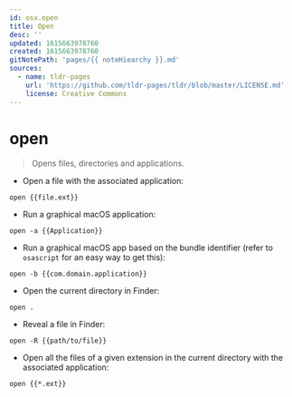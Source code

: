 ```yaml
---
id: osx.open
title: Open
desc: ''
updated: 1615663978760
created: 1615663978760
gitNotePath: 'pages/{{ noteHiearchy }}.md'
sources:
  - name: tldr-pages
    url: 'https://github.com/tldr-pages/tldr/blob/master/LICENSE.md'
    license: Creative Commons
---
```

# open

> Opens files, directories and applications.

- Open a file with the associated application:

`open {{file.ext}}`

- Run a graphical macOS application:

`open -a {{Application}}`

- Run a graphical macOS app based on the bundle identifier (refer to `osascript` for an easy way to get this):

`open -b {{com.domain.application}}`

- Open the current directory in Finder:

`open .`

- Reveal a file in Finder:

`open -R {{path/to/file}}`

- Open all the files of a given extension in the current directory with the associated application:

`open {{*.ext}}`

